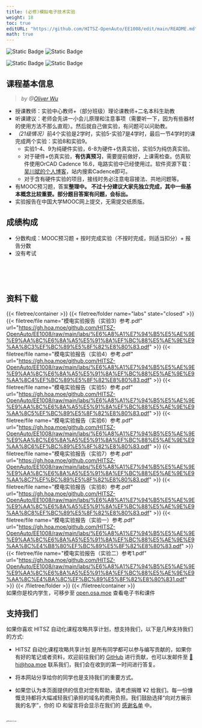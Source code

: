 ```yaml
---
title: (必修)模拟电子技术实验
weight: 18
toc: true
editURL: "https://github.com/HITSZ-OpenAuto/EE1008/edit/main/README.md"
math: true
---
```


![Static Badge](https://img.shields.io/badge/%E8%80%83%E6%9F%A5%E8%AF%BE-green)
![Static Badge](https://img.shields.io/badge/%E5%AD%A6%E5%88%86-1.0-moccasin)

![Static Badge](https://img.shields.io/badge/%E6%88%90%E7%BB%A9%E6%9E%84%E6%88%90-gold)
![Static Badge](https://img.shields.io/badge/详见下面说明-wheat)

## 课程基本信息
> <i>by @[Oliver Wu](https://github.com/OliverWu515)</i>
- 授课教师：实验中心教师+（部分班级）理论课教师+二名本科生助教
- 听课建议：老师会先讲一小会儿原理和注意事项（需要听一下，因为有些器材的使用方法不那么直观）。然后就自己做实验，有问题可以问助教。
- <i>（21级情况）</i>前4个实验是2学时，实验5-实验7是4学时，最后一节4学时的课完成两个实验：实验8和实验9。
  - 实验1-4、9为纯硬件实验，6-8为硬件+仿真实验，实验5为纯仿真实验。
  - 对于硬件+仿真实验，**有仿真预习**，需要提前做好，上课需检查。仿真软件使用OrCAD Cadence 16.6，电路实验中已经使用过。软件资源下载：[吴川斌的个人博客](https://www.mr-wu.cn/)，站内搜索Cadence即可。
  - 对于含有硬件实验的项目，接线时务必注意电容接法、共地问题等。
- 有MOOC预习题，答案**整理中。** **不过十分建议大家先独立完成，其中一些基本概念比较重要。部分题目答案有问题，会标出。**
- 实验报告在中国大学MOOC网上提交，无需提交纸质版。

## 成绩构成
- 分数构成：MOOC预习题 + 按时完成实验（不按时完成，则适当扣分）+ 报告分数
- 没有考试

<br>
<br>
<br>


## 资料下载

{{< filetree/container >}}
  {{< filetree/folder name="labs" state="closed" >}}
    {{< filetree/file name="模电实验报告（实验3）参考.pdf" url="https://gh.hoa.moe/github.com/HITSZ-OpenAuto/EE1008/raw/main/labs/%E6%A8%A1%E7%94%B5%E5%AE%9E%E9%AA%8C%E6%8A%A5%E5%91%8A%EF%BC%88%E5%AE%9E%E9%AA%8C3%EF%BC%89%E5%8F%82%E8%80%83.pdf" >}}
    {{< filetree/file name="模电实验报告（实验4）参考.pdf" url="https://gh.hoa.moe/github.com/HITSZ-OpenAuto/EE1008/raw/main/labs/%E6%A8%A1%E7%94%B5%E5%AE%9E%E9%AA%8C%E6%8A%A5%E5%91%8A%EF%BC%88%E5%AE%9E%E9%AA%8C4%EF%BC%89%E5%8F%82%E8%80%83.pdf" >}}
    {{< filetree/file name="模电实验报告（实验5）参考.pdf" url="https://gh.hoa.moe/github.com/HITSZ-OpenAuto/EE1008/raw/main/labs/%E6%A8%A1%E7%94%B5%E5%AE%9E%E9%AA%8C%E6%8A%A5%E5%91%8A%EF%BC%88%E5%AE%9E%E9%AA%8C5%EF%BC%89%E5%8F%82%E8%80%83.pdf" >}}
    {{< filetree/file name="模电实验报告（实验6）参考.pdf" url="https://gh.hoa.moe/github.com/HITSZ-OpenAuto/EE1008/raw/main/labs/%E6%A8%A1%E7%94%B5%E5%AE%9E%E9%AA%8C%E6%8A%A5%E5%91%8A%EF%BC%88%E5%AE%9E%E9%AA%8C6%EF%BC%89%E5%8F%82%E8%80%83.pdf" >}}
    {{< filetree/file name="模电实验报告（实验7）参考.pdf" url="https://gh.hoa.moe/github.com/HITSZ-OpenAuto/EE1008/raw/main/labs/%E6%A8%A1%E7%94%B5%E5%AE%9E%E9%AA%8C%E6%8A%A5%E5%91%8A%EF%BC%88%E5%AE%9E%E9%AA%8C7%EF%BC%89%E5%8F%82%E8%80%83.pdf" >}}
    {{< filetree/file name="模电实验报告（实验8）参考.pdf" url="https://gh.hoa.moe/github.com/HITSZ-OpenAuto/EE1008/raw/main/labs/%E6%A8%A1%E7%94%B5%E5%AE%9E%E9%AA%8C%E6%8A%A5%E5%91%8A%EF%BC%88%E5%AE%9E%E9%AA%8C8%EF%BC%89%E5%8F%82%E8%80%83.pdf" >}}
    {{< filetree/file name="模电实验报告（实验一）参考.pdf" url="https://gh.hoa.moe/github.com/HITSZ-OpenAuto/EE1008/raw/main/labs/%E6%A8%A1%E7%94%B5%E5%AE%9E%E9%AA%8C%E6%8A%A5%E5%91%8A%EF%BC%88%E5%AE%9E%E9%AA%8C%E4%B8%80%EF%BC%89%E5%8F%82%E8%80%83.pdf" >}}
    {{< filetree/file name="模电实验报告（实验二）参考1.pdf" url="https://gh.hoa.moe/github.com/HITSZ-OpenAuto/EE1008/raw/main/labs/%E6%A8%A1%E7%94%B5%E5%AE%9E%E9%AA%8C%E6%8A%A5%E5%91%8A%EF%BC%88%E5%AE%9E%E9%AA%8C%E4%BA%8C%EF%BC%89%E5%8F%82%E8%80%831.pdf" >}}
  {{< /filetree/folder >}}
{{< /filetree/container >}}
<br>
如果你是校内学生，可移步至 [open.osa.moe](https://open.osa.moe/openauto/EE1008) 查看电子书和课件
<br>


## 支持我们

如果你喜欢 HITSZ 自动化课程攻略共享计划，想支持我们，以下是几种支持我们的方式:

- HITSZ 自动化课程攻略共享计划 是所有同学都可以参与编写贡献的，如果你有好的笔记或者资料，欢迎前往我们的 [GitHub](https://github.com/HITSZ-OpenAuto) 进行贡献，也可以发邮件至 [📮hi@hoa.moe](mailto:hi@hoa.moe) 联系我们，我们会在收到的第一时间进行答复。

- 将本网站分享给你的同学也是支持我们的重要方式。

- 如果您认为本页面提供的信息对您有帮助，请考虑捐赠 ¥2 给我们。每一份慷慨支持都将大幅减轻我们承担的域名的费用负担。我们鼓励选择“向对方展示我的名字”，你的 ID 和留言将会显示在我们的 [感谢名单](https://hoa.moe/sponsor/#感谢名单) 中。

<br>
<img src="/images/sponsor.webp" alt="Reward_Code" style="zoom:25%; display: block; margin: 0 auto;" />
